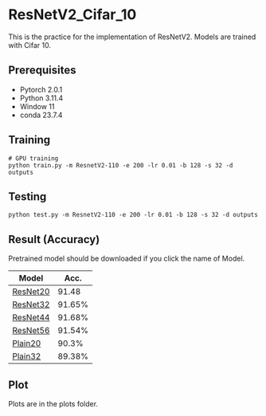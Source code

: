 # ResNetV2_Cifar_10

This is the practice for the implementation of ResNetV2.  Models are trained with Cifar 10.

## Prerequisites
- Pytorch 2.0.1
- Python 3.11.4
- Window 11
- conda 23.7.4

## Training
```
# GPU training
python train.py -m ResnetV2-110 -e 200 -lr 0.01 -b 128 -s 32 -d outputs
```

## Testing
```
python test.py -m ResnetV2-110 -e 200 -lr 0.01 -b 128 -s 32 -d outputs
```

## Result (Accuracy)

Pretrained model should be downloaded if you click the name of Model.

| Model             | Acc.        |
| ----------------- | ----------- |
| [ResNet20]()          | 91.48     |
| [ResNet32]()          | 91.65%      |
| [ResNet44]()         | 91.68%      |
| [ResNet56]()          | 91.54%      |
| [Plain20]()          | 90.3%      |
| [Plain32]()         | 89.38%      |

## Plot
Plots are in the plots folder.
